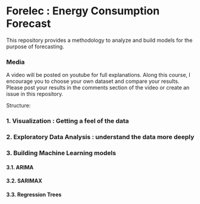 # Forelec : Energy Consumption Forecast

This repository provides a methodology to analyze and build models for the purpose of forecasting.

### Media
A video will be posted on youtube for full explanations.
Along this course, I encourage you to choose your own dataset and compare your results.
Please post your results in the comments section of the video or create an issue in this repository.


Structure:
### 1. Visualization :  Getting a feel of the data
### 2. Exploratory Data Analysis : understand the data more deeply
### 3. Building Machine Learning models
#### 3.1. ARIMA
#### 3.2. SARIMAX 
#### 3.3. Regression Trees